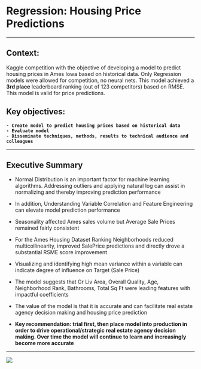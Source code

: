 # Regression: Housing Price Predictions

---

## Context:
Kaggle competition with the objective of developing a model to predict housing prices in Ames Iowa based on historical data.  Only Regression models were allowed for competition, no neural nets.  This model achieved a <B>3rd place</B> leaderboard ranking (out of 123 competitors) based on RMSE.  This model is valid for price predictions.

## Key objectives:
 <B>

    - Create model to predict housing prices based on historical data
    - Evaluate model
    - Disseminate techniques, methods, results to technical audience and colleagues
 </B>
 
---

## Executive Summary

- Normal Distribution is an important factor for machine learning algorithms.  Addressing outliers and applying natural log can assist in normalizing and thereby improving prediction performance

- In addition, Understanding Variable Correlation and Feature Engineering can elevate model prediction performance

- Seasonality affected Ames sales volume but Average Sale Prices remained fairly consistent

- For the Ames Housing Dataset Ranking Neighborhoods reduced multicollinearity, improved SalePrice predictions and directly drove a substantial RSME score improvement

- Visualizing and identifying high mean variance within a variable can indicate degree of influence on Target (Sale Price)

- The model suggests that Gr Liv Area, Overall Quality, Age, Neighborhood Rank, Bathrooms, Total Sq Ft were leading features with impactful coefficients

- The value of the model is that it is accurate and can facilitate real estate agency decision making and housing price prediction

- <B>Key recommendation: trial first, then place model into production in order to drive operational/strategic real estate agency decision making.  Over time the model will continue to learn and increasingly become more accurate </B>

---

<img src=https://i.imgur.com/HhZDbQy.png>
